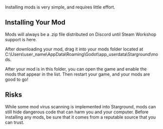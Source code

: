 Installing mods is very simple, and requires little effort.

## Installing Your Mod
Mods will always be a .zip file distributed on Discord until Steam Workshop support is here.

After downloading your mod, drag it into your mods folder located at C:\Users\user_name\AppData\Roaming\Godot\app_userdata\Starground\mods.

After your mod is in this folder, you can open the game and enable the mods that appear in the list. Then restart your game, and your mods are good to go!


## Risks
While some mod virus scanning is implemented into Starground, mods can still hide dangerous code that can harm you and your computer. Before installing any mods, be sure that it comes from a reputable source that you can trust.